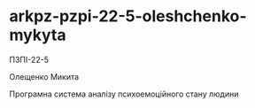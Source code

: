 # arkpz-pzpi-22-5-oleshchenko-mykyta
ПЗПІ-22-5

Олещенко Микита

Програмна система аналізу психоемоційного стану людини
